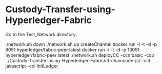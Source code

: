 # Custody-Transfer-using-Hyperledger-Fabric
 
Go to the Test_Network directory:

  ./network.sh down
  ./network.sh up createChannel
  docker run -i -t -d -p 9051 hyperledger/fabric-peer:latest
  docker run -i -t -d -p 13051 hyperledger/fabric-peer:latest
  ./network.sh deployCC -ccn basic -ccp ../Custody-Transfer-using-Hyperledger-Fabric/ct-chaincode-js/ -ccl javascript -cci InitLedger
